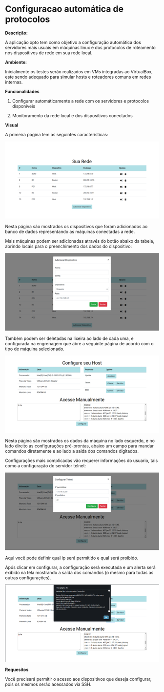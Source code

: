 # Configuracao automática de protocolos

**Descrição:**

A aplicação xpto tem como objetivo a configuração automática dos servidores mais usuais em máquinas linux e dos protocolos de roteamento nos dispositivos de rede em sua rede local.

**Ambiente:**

Inicialmente os testes serão realizados em VMs integradas ao VirtualBox, este sendo adequado para simular hosts e roteadores comuns em redes internas.

**Funcionalidades**

  1. Configurar automáticamente a rede com os servidores e protocolos disponíveis
  
  2. Monitoramento da rede local e dos dispositivos conectados

**Visual**

A primeira página tem as seguintes caracteristicas:

![página 1](imagens/p1.png)

Nesta página são mostrados os dispositivos que foram adicionados ao banco de dados representando as máquinas conectadas a rede.

Mais máquinas podem ser adicionadas através do botão abaixo da tabela, abrindo locais para o preenchimento dos dados do dispositivo:

![adiciona](imagens/adddisp.png)

Também podem ser deletadas na lixeira ao lado de cada uma, e configurada na engrenagem que abre a seguinte página de acordo com o tipo de máquina selecionado.

![página 2](imagens/p2.png)

Nesta página são mostrados os dados da máquina no lado esquerdo, e no lado direito as configurações pré-prontas, abaixo um campo para mandar comandos diretamente e ao lado a saida dos comandos digitados.

Configurações mais complicadas vão requerer informações do usuario, tais como a configuração do servidor telnet:

![telnet](imagens/telnet.png)

Aqui você pode definir qual ip será permitido e qual será proibido.

Após clicar em configurar, a configuração será executada e um alerta será exibido na tela mostrando a saída dos comandos (o mesmo para todas as outras configurações).

![alerta](imagens/alerta.png)

**Requesitos**

Você precisará permitir o acesso aos dispositivos que deseja configurar, pois os mesmos serão acessados via SSH.